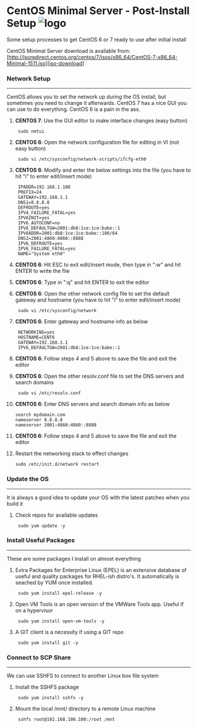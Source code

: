 # CentOS Minimal Server - Post-Install Setup ![logo]

Some setup processes to get CentOS 6 or 7 ready to use after initial install

CentOS Minimal Server download is available from: [http://isoredirect.centos.org/centos/7/isos/x86_64/CentOS-7-x86_64-Minimal-1511.iso][iso-download]

###   Network Setup   ###
-----------------------------------------
CentOS allows you to set the network up during the OS install, but sometimes you need to change it afterwards. CentOS 7 has a nice GUI you can use to do everything. CentOS 6 is a pain in the ass.

1. **CENTOS 7**: Use the GUI editor to make interface changes (easy button)

        sudo nmtui

2. **CENTOS 6**: Open the network configuration file for editing in VI (not easy button)

        sudo vi /etc/sysconfig/network-scripts/ifcfg-eth0

3. **CENTOS 6**: Modify and enter the below settings into the file (you have to hit "i" to enter edit/insert mode)

        IPADDR=192.168.1.100
        PREFIX=24
        GATEWAY=192.168.1.1
        DNS1=8.8.8.8
        DEFROUTE=yes
        IPV4_FAILURE_FATAL=yes
        IPV6INIT=yes
        IPV6_AUTOCONF=no
        IPV6_DEFAULTGW=2001:db8:1ce:1ce:babe::1
        IPV6ADDR=2001:db8:1ce:1ce:babe::100/64
        DNS2=2001:4860:4860::8888
        IPV6_DEFROUTE=yes
        IPV6_FAILURE_FATAL=yes
        NAME="System eth0"

4. **CENTOS 6**: Hit ESC to exit edit/insert mode, then type in ":w" and hit ENTER to write the file

5. **CENTOS 6**: Type in ":q" and hit ENTER to exit the editor

6. **CENTOS 6**: Open the other network config file to set the default gateway and hostname  (you have to hit "i" to enter edit/insert mode)

        sudo vi /etc/sysconfig/network

7. **CENTOS 6**: Enter gateway and hostname info as below

        NETWORKING=yes
        HOSTNAME=CENT6
        GATEWAY=192.168.1.1
        IPV6_DEFAULTGW=2001:db8:1ce:1ce:babe::1

8. **CENTOS 6**: Follow steps 4 and 5 above to save the file and exit the editor

9. **CENTOS 6**: Open the other resolv.conf file to set the DNS servers and search domains

        sudo vi /etc/resolv.conf

10. **CENTOS 6**: Enter DNS servers and search domain info as below

        search mydomain.com
        nameserver 8.8.8.8
        nameserver 2001:4860:4860::8888

11. **CENTOS 6**: Follow steps 4 and 5 above to save the file and exit the editor

12. Restart the networking stack to effect changes

        sudo /etc/init.d/network restart



###   Update the OS   ###
-----------------------------------------
It is always a good idea to update your OS with the latest patches when you build it

1. Check repos for available updates

        sudo yum update -y



###   Install Useful Packages   ###
-----------------------------------------
These are some packages I install on almost everything

1. Extra Packages for Enterprise Linux (EPEL) is an extensive database of useful and quality packages for RHEL-ish distro's. It automatically is seached by YUM once installed.

        sudo yum install epel-release -y

2. Open VM Tools is an open version of the VMWare Tools app. Useful if on a hypervisor

        sudo yum install open-vm-tools -y

3. A GIT client is a necessity if using a GIT repo

        sudo yum install git -y



###   Connect to SCP Share   ###
-----------------------------------------
We can use SSHFS to connect to another Linux box file system

1. Install the SSHFS package

        sudo yum install sshfs -y

2. Mount the local /mnt/ directory to a remote Linux machine

        sshfs root@192.168.100.100:/root /mnt



[logo]: http://www.packetsar.com/wp-content/uploads/script-fury-small.png
[iso-download]: http://isoredirect.centos.org/centos/7/isos/x86_64/CentOS-7-x86_64-Minimal-1511.iso
